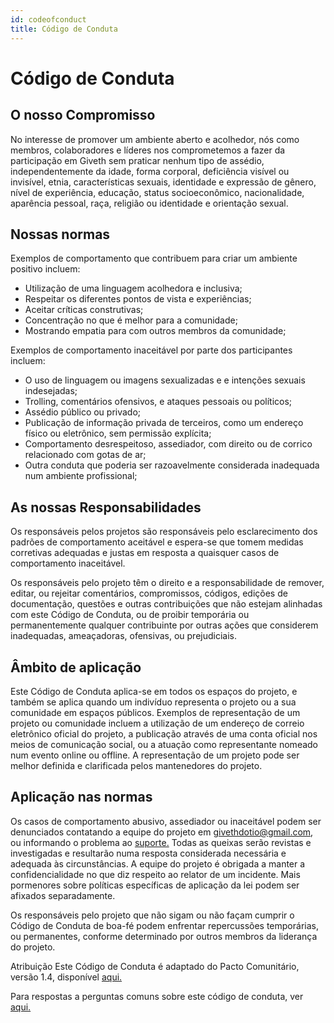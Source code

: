 ```yaml
---
id: codeofconduct
title: Código de Conduta
---
```



# Código de Conduta 

## O nosso Compromisso

No interesse de promover um ambiente aberto e acolhedor, nós como membros, colaboradores e líderes nos comprometemos a fazer da participação em Giveth sem praticar nenhum tipo de assédio, independentemente da idade, forma corporal, deficiência visível ou invisível, etnia, características sexuais, identidade e expressão de gênero, nível de experiência, educação, status socioeconômico, nacionalidade, aparência pessoal, raça, religião ou identidade e orientação sexual.

## Nossas normas

Exemplos de comportamento que contribuem para criar um ambiente positivo incluem:

- Utilização de uma linguagem acolhedora e inclusiva;
- Respeitar os diferentes pontos de vista e experiências;
- Aceitar críticas construtivas;
- Concentração no que é melhor para a comunidade;
- Mostrando empatia para com outros membros da comunidade;

Exemplos de comportamento inaceitável por parte dos participantes incluem:

- O uso de linguagem ou imagens sexualizadas e e intenções sexuais indesejadas;
- Trolling, comentários ofensivos, e ataques pessoais ou políticos;
- Assédio público ou privado;
- Publicação de informação privada de terceiros, como um endereço físico ou eletrônico, sem permissão explícita;
- Comportamento desrespeitoso, assediador, com direito ou de corrico relacionado com gotas de ar;
- Outra conduta que poderia ser razoavelmente considerada inadequada num ambiente profissional;

## As nossas Responsabilidades

Os responsáveis pelos projetos são responsáveis pelo esclarecimento dos padrões de comportamento aceitável e espera-se que tomem medidas corretivas adequadas e justas em resposta a quaisquer casos de comportamento inaceitável.

Os responsáveis pelo projeto têm o direito e a responsabilidade de remover, editar, ou rejeitar comentários, compromissos, códigos, edições de documentação, questões e outras contribuições que não estejam alinhadas com este Código de Conduta, ou de proibir temporária ou permanentemente qualquer contribuinte por outras ações que considerem inadequadas, ameaçadoras, ofensivas, ou prejudiciais.

## Âmbito de aplicação

Este Código de Conduta aplica-se em todos os espaços do projeto, e também se aplica quando um indivíduo representa o projeto ou a sua comunidade em espaços públicos. Exemplos de representação de um projeto ou comunidade incluem a utilização de um endereço de correio eletrônico oficial do projeto, a publicação através de uma conta oficial nos meios de comunicação social, ou a atuação como representante nomeado num evento online ou offline. A representação de um projeto pode ser melhor definida e clarificada pelos mantenedores do projeto.

## Aplicação nas normas

Os casos de comportamento abusivo, assediador ou inaceitável podem ser denunciados contatando a equipe do projeto em givethdotio@gmail.com, ou informando o problema ao [suporte.](https://giveth.io/support) Todas as queixas serão revistas e investigadas e resultarão numa resposta considerada necessária e adequada às circunstâncias. A equipe do projeto é obrigada a manter a confidencialidade no que diz respeito ao relator de um incidente. Mais pormenores sobre políticas específicas de aplicação da lei podem ser afixados separadamente.

Os responsáveis pelo projeto que não sigam ou não façam cumprir o Código de Conduta de boa-fé podem enfrentar repercussões temporárias, ou permanentes, conforme determinado por outros membros da liderança do projeto.

Atribuição Este Código de Conduta é adaptado do Pacto Comunitário, versão 1.4, disponível [aqui.](https://www.contributor-covenant.org/version/1/4/code-of-conduct.html)

Para respostas a perguntas comuns sobre este código de conduta, ver [aqui.](https://www.contributor-covenant.org/faq)